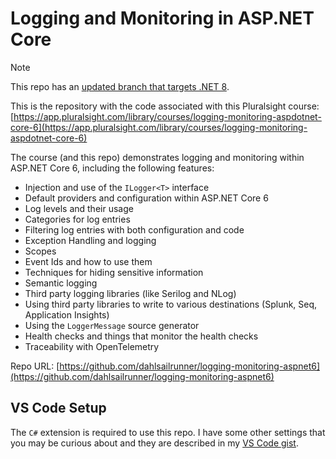 # Logging and Monitoring in ASP.NET Core

> [!NOTE]
> This repo has an [updated branch that targets .NET 8](https://github.com/dahlsailrunner/logging-monitoring-aspnet6/tree/aspnet8).

This is the repository with the code associated with this Pluralsight course: [https://app.pluralsight.com/library/courses/logging-monitoring-aspdotnet-core-6](https://app.pluralsight.com/library/courses/logging-monitoring-aspdotnet-core-6)

The course (and this repo) demonstrates logging and monitoring within ASP.NET Core 6, including the following
features:

* Injection and use of the `ILogger<T>` interface
* Default providers and configuration within ASP.NET Core 6
* Log levels and their usage
* Categories for log entries
* Filtering log entries with both configuration and code
* Exception Handling and logging
* Scopes
* Event Ids and how to use them
* Techniques for hiding sensitive information
* Semantic logging
* Third party logging libraries (like Serilog and NLog)
* Using third party libraries to write to various destinations (Splunk, Seq, Application Insights)
* Using the `LoggerMessage` source generator
* Health checks and things that monitor the health checks
* Traceability with OpenTelemetry

Repo URL: [https://github.com/dahlsailrunner/logging-monitoring-aspnet6](https://github.com/dahlsailrunner/logging-monitoring-aspnet6)

## VS Code Setup

The `C#` extension is required to use this repo.  I have some other settings that you may be curious about
and they are described in my [VS Code gist](https://gist.github.com/dahlsailrunner/1765b807940e29951ea6bdfb36cd85dd).
